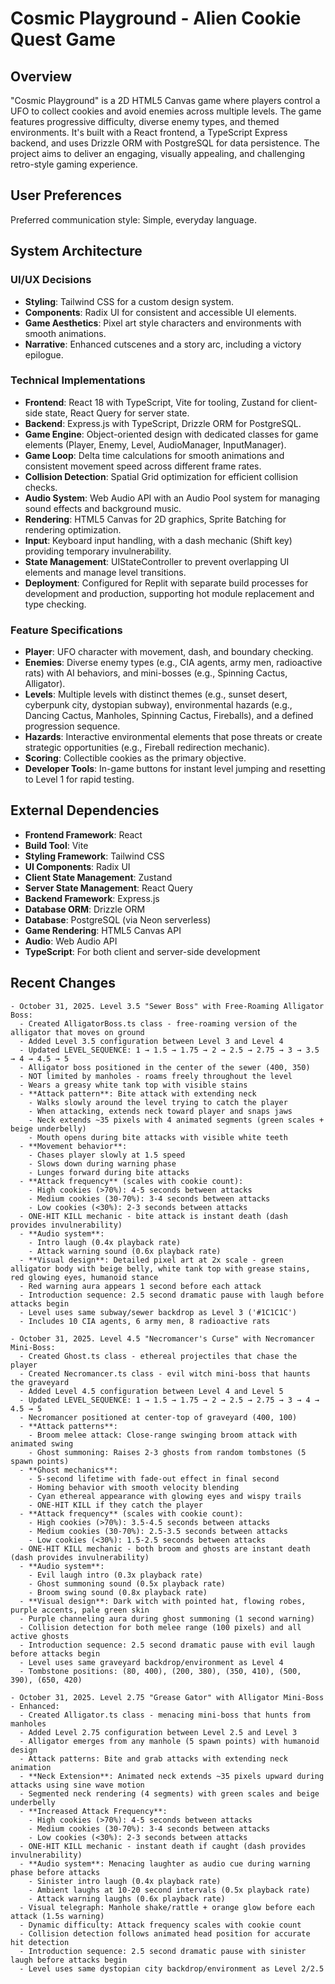 # Cosmic Playground - Alien Cookie Quest Game

## Overview

"Cosmic Playground" is a 2D HTML5 Canvas game where players control a UFO to collect cookies and avoid enemies across multiple levels. The game features progressive difficulty, diverse enemy types, and themed environments. It's built with a React frontend, a TypeScript Express backend, and uses Drizzle ORM with PostgreSQL for data persistence. The project aims to deliver an engaging, visually appealing, and challenging retro-style gaming experience.

## User Preferences

Preferred communication style: Simple, everyday language.

## System Architecture

### UI/UX Decisions
- **Styling**: Tailwind CSS for a custom design system.
- **Components**: Radix UI for consistent and accessible UI elements.
- **Game Aesthetics**: Pixel art style characters and environments with smooth animations.
- **Narrative**: Enhanced cutscenes and a story arc, including a victory epilogue.

### Technical Implementations
- **Frontend**: React 18 with TypeScript, Vite for tooling, Zustand for client-side state, React Query for server state.
- **Backend**: Express.js with TypeScript, Drizzle ORM for PostgreSQL.
- **Game Engine**: Object-oriented design with dedicated classes for game elements (Player, Enemy, Level, AudioManager, InputManager).
- **Game Loop**: Delta time calculations for smooth animations and consistent movement speed across different frame rates.
- **Collision Detection**: Spatial Grid optimization for efficient collision checks.
- **Audio System**: Web Audio API with an Audio Pool system for managing sound effects and background music.
- **Rendering**: HTML5 Canvas for 2D graphics, Sprite Batching for rendering optimization.
- **Input**: Keyboard input handling, with a dash mechanic (Shift key) providing temporary invulnerability.
- **State Management**: UIStateController to prevent overlapping UI elements and manage level transitions.
- **Deployment**: Configured for Replit with separate build processes for development and production, supporting hot module replacement and type checking.

### Feature Specifications
- **Player**: UFO character with movement, dash, and boundary checking.
- **Enemies**: Diverse enemy types (e.g., CIA agents, army men, radioactive rats) with AI behaviors, and mini-bosses (e.g., Spinning Cactus, Alligator).
- **Levels**: Multiple levels with distinct themes (e.g., sunset desert, cyberpunk city, dystopian subway), environmental hazards (e.g., Dancing Cactus, Manholes, Spinning Cactus, Fireballs), and a defined progression sequence.
- **Hazards**: Interactive environmental elements that pose threats or create strategic opportunities (e.g., Fireball redirection mechanic).
- **Scoring**: Collectible cookies as the primary objective.
- **Developer Tools**: In-game buttons for instant level jumping and resetting to Level 1 for rapid testing.

## External Dependencies

- **Frontend Framework**: React
- **Build Tool**: Vite
- **Styling Framework**: Tailwind CSS
- **UI Components**: Radix UI
- **Client State Management**: Zustand
- **Server State Management**: React Query
- **Backend Framework**: Express.js
- **Database ORM**: Drizzle ORM
- **Database**: PostgreSQL (via Neon serverless)
- **Game Rendering**: HTML5 Canvas API
- **Audio**: Web Audio API
- **TypeScript**: For both client and server-side development

## Recent Changes

```
- October 31, 2025. Level 3.5 "Sewer Boss" with Free-Roaming Alligator Boss:
  - Created AlligatorBoss.ts class - free-roaming version of the alligator that moves on ground
  - Added Level 3.5 configuration between Level 3 and Level 4
  - Updated LEVEL_SEQUENCE: 1 → 1.5 → 1.75 → 2 → 2.5 → 2.75 → 3 → 3.5 → 4 → 4.5 → 5
  - Alligator boss positioned in the center of the sewer (400, 350)
  - NOT limited by manholes - roams freely throughout the level
  - Wears a greasy white tank top with visible stains
  - **Attack pattern**: Bite attack with extending neck
    - Walks slowly around the level trying to catch the player
    - When attacking, extends neck toward player and snaps jaws
    - Neck extends ~35 pixels with 4 animated segments (green scales + beige underbelly)
    - Mouth opens during bite attacks with visible white teeth
  - **Movement behavior**:
    - Chases player slowly at 1.5 speed
    - Slows down during warning phase
    - Lunges forward during bite attacks
  - **Attack frequency** (scales with cookie count):
    - High cookies (>70%): 4-5 seconds between attacks
    - Medium cookies (30-70%): 3-4 seconds between attacks
    - Low cookies (<30%): 2-3 seconds between attacks
  - ONE-HIT KILL mechanic - bite attack is instant death (dash provides invulnerability)
  - **Audio system**:
    - Intro laugh (0.4x playback rate)
    - Attack warning sound (0.6x playback rate)
  - **Visual design**: Detailed pixel art at 2x scale - green alligator body with beige belly, white tank top with grease stains, red glowing eyes, humanoid stance
  - Red warning aura appears 1 second before each attack
  - Introduction sequence: 2.5 second dramatic pause with laugh before attacks begin
  - Level uses same subway/sewer backdrop as Level 3 ('#1C1C1C')
  - Includes 10 CIA agents, 6 army men, 8 radioactive rats

- October 31, 2025. Level 4.5 "Necromancer's Curse" with Necromancer Mini-Boss:
  - Created Ghost.ts class - ethereal projectiles that chase the player
  - Created Necromancer.ts class - evil witch mini-boss that haunts the graveyard
  - Added Level 4.5 configuration between Level 4 and Level 5
  - Updated LEVEL_SEQUENCE: 1 → 1.5 → 1.75 → 2 → 2.5 → 2.75 → 3 → 4 → 4.5 → 5
  - Necromancer positioned at center-top of graveyard (400, 100)
  - **Attack patterns**: 
    - Broom melee attack: Close-range swinging broom attack with animated swing
    - Ghost summoning: Raises 2-3 ghosts from random tombstones (5 spawn points)
  - **Ghost mechanics**:
    - 5-second lifetime with fade-out effect in final second
    - Homing behavior with smooth velocity blending
    - Cyan ethereal appearance with glowing eyes and wispy trails
    - ONE-HIT KILL if they catch the player
  - **Attack frequency** (scales with cookie count):
    - High cookies (>70%): 3.5-4.5 seconds between attacks
    - Medium cookies (30-70%): 2.5-3.5 seconds between attacks
    - Low cookies (<30%): 1.5-2.5 seconds between attacks
  - ONE-HIT KILL mechanic - both broom and ghosts are instant death (dash provides invulnerability)
  - **Audio system**: 
    - Evil laugh intro (0.3x playback rate)
    - Ghost summoning sound (0.5x playback rate)
    - Broom swing sound (0.8x playback rate)
  - **Visual design**: Dark witch with pointed hat, flowing robes, purple accents, pale green skin
  - Purple channeling aura during ghost summoning (1 second warning)
  - Collision detection for both melee range (100 pixels) and all active ghosts
  - Introduction sequence: 2.5 second dramatic pause with evil laugh before attacks begin
  - Level uses same graveyard backdrop/environment as Level 4
  - Tombstone positions: (80, 400), (200, 380), (350, 410), (500, 390), (650, 420)

- October 31, 2025. Level 2.75 "Grease Gator" with Alligator Mini-Boss - Enhanced:
  - Created Alligator.ts class - menacing mini-boss that hunts from manholes
  - Added Level 2.75 configuration between Level 2.5 and Level 3
  - Alligator emerges from any manhole (5 spawn points) with humanoid design
  - Attack patterns: Bite and grab attacks with extending neck animation
  - **Neck Extension**: Animated neck extends ~35 pixels upward during attacks using sine wave motion
  - Segmented neck rendering (4 segments) with green scales and beige underbelly
  - **Increased Attack Frequency**: 
    - High cookies (>70%): 4-5 seconds between attacks
    - Medium cookies (30-70%): 3-4 seconds between attacks
    - Low cookies (<30%): 2-3 seconds between attacks
  - ONE-HIT KILL mechanic - instant death if caught (dash provides invulnerability)
  - **Audio system**: Menacing laughter as audio cue during warning phase before attacks
    - Sinister intro laugh (0.4x playback rate)
    - Ambient laughs at 10-20 second intervals (0.5x playback rate)
    - Attack warning laughs (0.6x playback rate)
  - Visual telegraph: Manhole shake/rattle + orange glow before each attack (1.5s warning)
  - Dynamic difficulty: Attack frequency scales with cookie count
  - Collision detection follows animated head position for accurate hit detection
  - Introduction sequence: 2.5 second dramatic pause with sinister laugh before attacks begin
  - Level uses same dystopian city backdrop/environment as Level 2/2.5
```